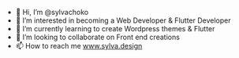- 👋 Hi, I’m @sylvachoko
- 👀 I’m interested in becoming a Web Developer & Flutter Developer
- 🌱 I’m currently learning to create Wordpress themes & Flutter
- 💞️ I’m looking to collaborate on Front end creations
- 📫 How to reach me www.sylva.design

<!---
sylvachoko/sylvachoko is a ✨ special ✨ repository because its `README.md` (this file) appears on your GitHub profile.
You can click the Preview link to take a look at your changes.
--->
